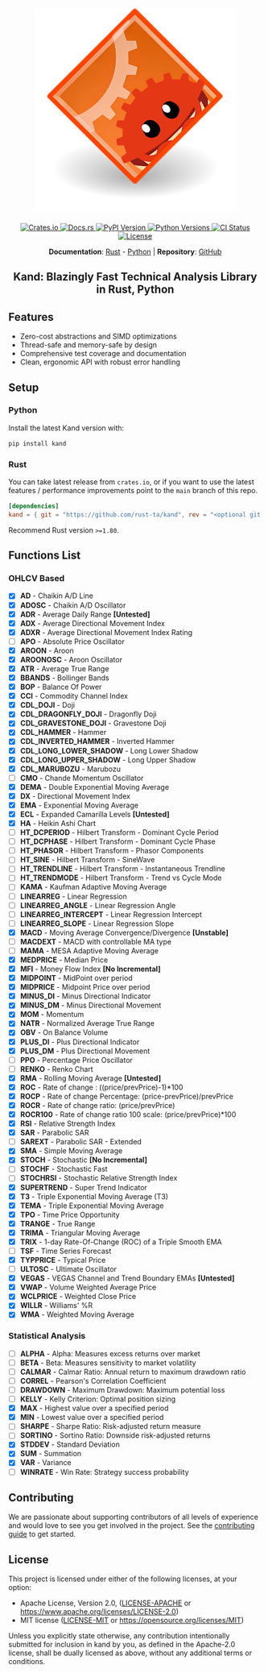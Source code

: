 <h1 align="center">
  <img src="docs/assets/logo.png" alt="Kand Logo" width="400">
</h1>

<div align="center">
  <a href="https://crates.io/crates/kand">
    <img src="https://img.shields.io/crates/v/kand.svg" alt="Crates.io"/>
  </a>
  <a href="https://docs.rs/kand">
    <img src="https://docs.rs/kand/badge.svg" alt="Docs.rs"/>
  </a>
  <a href="https://pypi.python.org/pypi/kand">
    <img src="https://img.shields.io/pypi/v/kand.svg" alt="PyPI Version"/>
  </a>
  <a href="https://pypi.python.org/pypi/kand">
    <img src="https://img.shields.io/pypi/pyversions/kand.svg" alt="Python Versions"/>
  </a>
  <a href="https://github.com/rust-ta/kand/actions/workflows/CI.yml">
    <img src="https://github.com/rust-ta/kand/actions/workflows/CI.yml/badge.svg" alt="CI Status"/>
  </a>
  <a href="https://github.com/rust-ta/kand/blob/main/LICENSE">
    <img src="https://img.shields.io/github/license/rust-ta/kand" alt="License"/>
  </a>
</div>
<p align="center">
  <b>Documentation</b>:
  <a href="https://docs.rs/kand">Rust</a>
  -
  <a href="https://rust-ta.github.io/kand/">Python</a>
  |
  <b>Repository</b>:
  <a href="https://github.com/rust-ta/kand">GitHub</a>
</p>
<h2 align="center">
  <b>Kand: Blazingly Fast Technical Analysis Library in Rust, Python</b>
</h2>


## Features
- Zero-cost abstractions and SIMD optimizations
- Thread-safe and memory-safe by design
- Comprehensive test coverage and documentation
- Clean, ergonomic API with robust error handling

## Setup

### Python

Install the latest Kand version with:

```bash
pip install kand
```

### Rust

You can take latest release from `crates.io`, or if you want to use the latest features / performance improvements point to the `main` branch of this repo.

```toml
[dependencies]
kand = { git = "https://github.com/rust-ta/kand", rev = "<optional git tag>" }
```

Recommend Rust version `>=1.80`.

## Functions List

### OHLCV Based

- [x] **AD** - Chaikin A/D Line
- [x] **ADOSC** - Chaikin A/D Oscillator
- [x] **ADR** - Average Daily Range **[Untested]**
- [x] **ADX** - Average Directional Movement Index
- [x] **ADXR** - Average Directional Movement Index Rating
- [ ] **APO** - Absolute Price Oscillator
- [x] **AROON** - Aroon
- [x] **AROONOSC** - Aroon Oscillator
- [x] **ATR** - Average True Range
- [x] **BBANDS** - Bollinger Bands
- [x] **BOP** - Balance Of Power
- [x] **CCI** - Commodity Channel Index
- [x] **CDL_DOJI** - Doji
- [x] **CDL_DRAGONFLY_DOJI** - Dragonfly Doji
- [x] **CDL_GRAVESTONE_DOJI** - Gravestone Doji
- [x] **CDL_HAMMER** - Hammer
- [x] **CDL_INVERTED_HAMMER** - Inverted Hammer
- [x] **CDL_LONG_LOWER_SHADOW** - Long Lower Shadow
- [x] **CDL_LONG_UPPER_SHADOW** - Long Upper Shadow
- [x] **CDL_MARUBOZU** - Marubozu
- [ ] **CMO** - Chande Momentum Oscillator
- [x] **DEMA** - Double Exponential Moving Average
- [x] **DX** - Directional Movement Index
- [x] **EMA** - Exponential Moving Average
- [x] **ECL** - Expanded Camarilla Levels **[Untested]**
- [x] **HA** - Heikin Ashi Chart
- [ ] **HT_DCPERIOD** - Hilbert Transform - Dominant Cycle Period
- [ ] **HT_DCPHASE** - Hilbert Transform - Dominant Cycle Phase
- [ ] **HT_PHASOR** - Hilbert Transform - Phasor Components
- [ ] **HT_SINE** - Hilbert Transform - SineWave
- [ ] **HT_TRENDLINE** - Hilbert Transform - Instantaneous Trendline
- [ ] **HT_TRENDMODE** - Hilbert Transform - Trend vs Cycle Mode
- [ ] **KAMA** - Kaufman Adaptive Moving Average
- [ ] **LINEARREG** - Linear Regression
- [ ] **LINEARREG_ANGLE** - Linear Regression Angle
- [ ] **LINEARREG_INTERCEPT** - Linear Regression Intercept
- [ ] **LINEARREG_SLOPE** - Linear Regression Slope
- [x] **MACD** - Moving Average Convergence/Divergence **[Unstable]**
- [ ] **MACDEXT** - MACD with controllable MA type
- [ ] **MAMA** - MESA Adaptive Moving Average
- [x] **MEDPRICE** - Median Price
- [x] **MFI** - Money Flow Index **[No Incremental]**
- [x] **MIDPOINT** - MidPoint over period
- [x] **MIDPRICE** - Midpoint Price over period
- [x] **MINUS_DI** - Minus Directional Indicator
- [x] **MINUS_DM** - Minus Directional Movement
- [x] **MOM** - Momentum
- [x] **NATR** - Normalized Average True Range
- [x] **OBV** - On Balance Volume
- [x] **PLUS_DI** - Plus Directional Indicator
- [x] **PLUS_DM** - Plus Directional Movement
- [ ] **PPO** - Percentage Price Oscillator
- [ ] **RENKO** - Renko Chart
- [x] **RMA** - Rolling Moving Average **[Untested]**
- [x] **ROC** - Rate of change : ((price/prevPrice)-1)*100
- [x] **ROCP** - Rate of change Percentage: (price-prevPrice)/prevPrice
- [x] **ROCR** - Rate of change ratio: (price/prevPrice)
- [x] **ROCR100** - Rate of change ratio 100 scale: (price/prevPrice)*100
- [x] **RSI** - Relative Strength Index
- [x] **SAR** - Parabolic SAR
- [ ] **SAREXT** - Parabolic SAR - Extended
- [x] **SMA** - Simple Moving Average
- [x] **STOCH** - Stochastic **[No Incremental]**
- [ ] **STOCHF** - Stochastic Fast
- [ ] **STOCHRSI** - Stochastic Relative Strength Index
- [x] **SUPERTREND** - Super Trend Indicator
- [x] **T3** - Triple Exponential Moving Average (T3)
- [x] **TEMA** - Triple Exponential Moving Average
- [x] **TPO** - Time Price Opportunity
- [x] **TRANGE** - True Range
- [x] **TRIMA** - Triangular Moving Average
- [x] **TRIX** - 1-day Rate-Of-Change (ROC) of a Triple Smooth EMA
- [ ] **TSF** - Time Series Forecast
- [x] **TYPPRICE** - Typical Price
- [ ] **ULTOSC** - Ultimate Oscillator
- [x] **VEGAS** - VEGAS Channel and Trend Boundary EMAs **[Untested]**
- [x] **VWAP** - Volume Weighted Average Price
- [x] **WCLPRICE** - Weighted Close Price
- [x] **WILLR** - Williams' %R
- [x] **WMA** - Weighted Moving Average

### Statistical Analysis

- [ ] **ALPHA** - Alpha: Measures excess returns over market
- [ ] **BETA** - Beta: Measures sensitivity to market volatility
- [ ] **CALMAR** - Calmar Ratio: Annual return to maximum drawdown ratio
- [ ] **CORREL** - Pearson's Correlation Coefficient
- [ ] **DRAWDOWN** - Maximum Drawdown: Maximum potential loss
- [ ] **KELLY** - Kelly Criterion: Optimal position sizing
- [x] **MAX** - Highest value over a specified period
- [x] **MIN** - Lowest value over a specified period
- [ ] **SHARPE** - Sharpe Ratio: Risk-adjusted return measure
- [ ] **SORTINO** - Sortino Ratio: Downside risk-adjusted returns
- [x] **STDDEV** - Standard Deviation
- [x] **SUM** - Summation
- [x] **VAR** - Variance
- [ ] **WINRATE** - Win Rate: Strategy success probability

## Contributing

We are passionate about supporting contributors of all levels of experience and would love to see
you get involved in the project. See the
[contributing guide](https://github.com/rust-ta/kand/blob/main/CONTRIBUTING.md) to get started.


## License

This project is licensed under either of the following licenses, at your option:
- Apache License, Version 2.0, ([LICENSE-APACHE](LICENSE-APACHE) or
  <https://www.apache.org/licenses/LICENSE-2.0>)
- MIT license ([LICENSE-MIT](LICENSE-MIT) or <https://opensource.org/licenses/MIT>)

Unless you explicitly state otherwise, any contribution intentionally submitted for inclusion in kand by you, as defined in the Apache-2.0 license, shall be dually licensed as above, without any additional terms or conditions.
